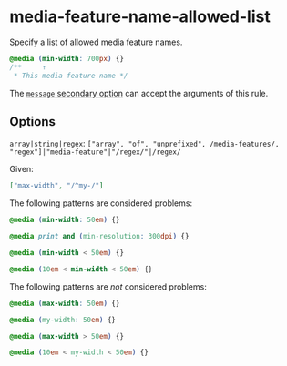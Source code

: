# media-feature-name-allowed-list

Specify a list of allowed media feature names.

<!-- prettier-ignore -->
```css
@media (min-width: 700px) {}
/**     ↑
 * This media feature name */
```

The [`message` secondary option](https://github.com/stylelint/stylelint/16.17.0/docs/user-guide/configure.md#message) can accept the arguments of this rule.

## Options

`array|string|regex`: `["array", "of", "unprefixed", /media-features/, "regex"]|"media-feature"|"/regex/"|/regex/`

Given:

```json
["max-width", "/^my-/"]
```

The following patterns are considered problems:

<!-- prettier-ignore -->
```css
@media (min-width: 50em) {}
```

<!-- prettier-ignore -->
```css
@media print and (min-resolution: 300dpi) {}
```

<!-- prettier-ignore -->
```css
@media (min-width < 50em) {}
```

<!-- prettier-ignore -->
```css
@media (10em < min-width < 50em) {}
```

The following patterns are _not_ considered problems:

<!-- prettier-ignore -->
```css
@media (max-width: 50em) {}
```

<!-- prettier-ignore -->
```css
@media (my-width: 50em) {}
```

<!-- prettier-ignore -->
```css
@media (max-width > 50em) {}
```

<!-- prettier-ignore -->
```css
@media (10em < my-width < 50em) {}
```
